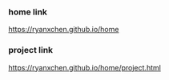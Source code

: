 ### home link
https://ryanxchen.github.io/home
### project link
https://ryanxchen.github.io/home/project.html
